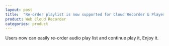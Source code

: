 ```yaml
---
layout: post
title:  "Re-order playlist is now supported for Cloud Recorder & Player"
product: Web Cloud Recorder
categories: product
---
```

Users now can easily re-order audio play list and continue play it, Enjoy it.
